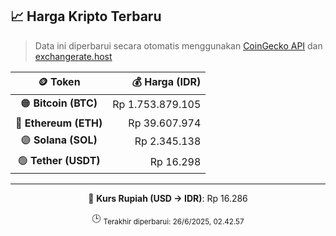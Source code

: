 

<!-- HARGA_KRIPTO -->
## 📈 Harga Kripto Terbaru

> Data ini diperbarui secara otomatis menggunakan [CoinGecko API](https://www.coingecko.com/) dan [exchangerate.host](https://exchangerate.host/)

<div align="center">

| 🪙 Token | 💰 Harga (IDR) |
|:------:|---------------:|
| 🟠 **Bitcoin (BTC)**   | Rp 1.753.879.105 |
| 🔵 **Ethereum (ETH)**  | Rp 39.607.974 |
| 🟣 **Solana (SOL)**    | Rp 2.345.138 |
| 🟢 **Tether (USDT)**   | Rp 16.298 |

---

💱 **Kurs Rupiah (USD → IDR)**: Rp 16.286

🕒 <sub>Terakhir diperbarui: 26/6/2025, 02.42.57</sub>

</div>
<!-- /HARGA_KRIPTO -->